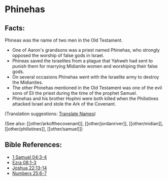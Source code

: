 # Phinehas #

## Facts: ##

Phineas was the name of two men in the Old Testament.

* One of Aaron's grandsons was a priest named Phinehas, who strongly opposed the worship of false gods in Israel.
* Phineas saved the Israelites from a plague that Yahweh had sent to punish them for marrying Midianite women and worshiping their false gods.
* On several occasions Phinehas went with the Israelite army to destroy the Midianites.
* The other Phinehas mentioned in the Old Testament was one of the evil sons of Eli the priest during the time of the prophet Samuel.
* Phinehas and his brother Hophni were both killed when the Philistines attacked Israel and stole the Ark of the Covenant.

(Translation suggestions: [Translate Names](en/ta-vol1/translate/man/translate-names))

(See also: [[other/arkofthecovenant]], [[other/jordanriver]], [[other/midian]], [[other/philistines]], [[other/samuel]])

## Bible References: ##

* [1 Samuel 04:3-4](en/tn/1sa/help/04/03)
* [Ezra 08:1-3](en/tn/ezr/help/08/01)
* [Joshua 22:13-14](en/tn/jos/help/22/13)
* [Numbers 25:6-7](en/tn/num/help/25/06)